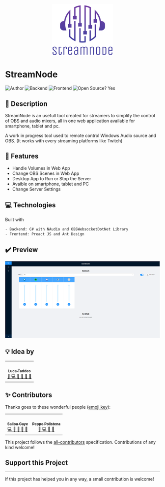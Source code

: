 <!-- markdownlint-disable -->
<p align="center">
  <img width="200" src="media/logo.png">
</p>

# StreamNode
![Author](https://img.shields.io/badge/Author-Luca%20Taddeo-blue)
![Backend](https://img.shields.io/badge/Backend-C%23-orange)
![Frontend](https://img.shields.io/badge/Frontend-JS-orange)
![Open Source? Yes](https://badgen.net/badge/Open%20Source%20%3F/Yes/blue?icon=github)  

## 📖 Description

StreamNode is an usefull tool created for streamers to simplify the control of OBS and audio mixers, all in one web application available for smartphone, tablet and pc.

A work in progress tool used to remote control Windows Audio source and OBS.
(It works with every streaming platforms like Twitch)


## 💊 Features
- Handle Volumes in Web App
- Change OBS Scenes in Web App
- Desktop App to Run or Stop the Server
- Avaible on smartphone, tablet and PC
- Change Server Settings

## 💻 Technologies
Built with  
```
- Backend: C# with NAudio and OBSWebsocketDotNet Library
- Frontend: Preact JS and Ant Design
```

## ✔️ Preview 
<p align="center">
  <img  src="media/preview.png">
</p>

## 💡 Idea by

<!-- markdownlint-disable -->
<table>
  <tr>
    <td align="center">
        <a href="https://github.com/lucalas">
            <img src="https://avatars.githubusercontent.com/u/23079973?v=4" width="100px;" alt=""/>
            <br />
            <sub>
                <b>Luca Taddeo</b>
            </sub>
        </a>
        <br />
        <a href="#" title="Ideas, Planning, & Feedback">
            🤔
        </a>
        <a href="#" title="Code">
            💻
        </a>
        <a href="#" title="Reviewed Pull Requests">
            👀
        </a> 
        <a href="#" title="Documentation">
            📖
        </a>
        <a href="#" title="Bug Reports">
            🐛
        </a> 
        <a href="#" title="Maintenance">
            🚧
        </a>
    </td>
</table>

## ✨ Contributors
Thanks goes to these wonderful people ([emoji key](https://allcontributors.org/docs/en/emoji-key)):
<!-- markdownlint-disable -->
<table>
  <tr>
    <td align="center">
        <a href="https://github.com/saliougaye">
            <img src="https://avatars.githubusercontent.com/u/72109418?v=4" width="100px;" alt=""/>
            <br />
            <sub>
                <b>Saliou Gaye</b>
            </sub>
        </a>
        <br />
        <a href="#" title="Code">
            💻
        </a>
        <a href="#" title="User Testing">
            📓
        </a> 
        <a href="#" title="Documentation">
            📖
        </a>
        <a href="#" title="Bug Reports">
            🐛
        </a>
        <a href="#" title="Design">
            🎨
        </a>  
    </td>
    <td align="center">
        <a href="https://github.com/peppepol">
            <img src="https://avatars.githubusercontent.com/u/6475246?v=4" width="100px;" alt=""/>
            <br />
            <sub>
                <b>Peppe Polistena</b>
            </sub>
        </a>
        <br />
        <a href="#" title="Design">
            🎨
        </a>
        <a href="#" title="Code">
            💻
        </a>
        <a href="#" title="User Testing">
            📓
        </a>
        <a href="#" title="Bug Reports">
            🐛
        </a>
    </td>
   
  </tr>
</table>

This project follows the [all-contributors](https://github.com/all-contributors/all-contributors) specification. Contributions of any kind welcome!

## Support this Project
___
If this project has helped you in any way, a small contribution is welcome!